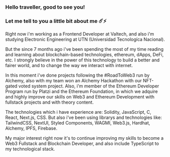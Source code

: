 ### Hello traveller, good to see you! 

### Let me tell to you a little bit about me ☄️⚡

Right now i'm working as a Frontend Developer at Valtech, and also i'm studying Electronic Engineering at UTN (Universidad Tecnologíca Nacional).

But the since 7 months ago i've been spending the most of my time reading and learning about blockchain-based technologies, ethereum, dApps, DeFi, etc.
I strongly believe in the power of this technology to build a better and fairer world, and to change the way we interact with internet.

In this moment i've done projects following the #RoadToWeb3 run by Alchemy, also with my team won an Alchemy Hackathon with our NFT-gated voted system project.
Also, i'm member of the Ethereum Developer Program run by Platzi and the Ethereum Foundation, in which we adquire and highly improve our skills on Web3 and Ethereum Development with fullstack projects and with theory content.

The technologies which i have experience are: Solidity, JavaScript, C, React, Next.js, CSS.
But also i've been using librarys and technologies like: TailwindCSS, NextUI, Styled Components, WAGMI, Web3.js, Hardhat, Alchemy, IPFS, Firebase.

My major interest right now it's to continue improving my skills to become a Web3 Fullstack and Blockchain Developer, and also include TypeScript to my technological stack. 
